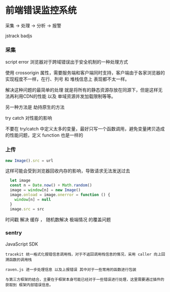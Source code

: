 # 前端错误监控系统

  采集 -> 处理 -> 分析 -> 报警

  jstrack
  badjs


### 采集

  script error 浏览器对于跨域错误出于安全机制的一种处理方式

  使用 crossorigin 属性，需要服务端和客户端同时支持，客户端由于各家浏览器的实现程度不一样，在行、列号 和  堆栈信息上 表现都不太一样。

  解决这种问题的最简单的处理 就是将所有的静态资源存放在同源下，但是这样无法再利用CDN的性能 以及 单域资源并发加载限制等等。

  另一种方法是 劫持原生的方法


  try catch 对性能的影响

  不要在 try/catch 中定义太多的变量，最好只写一个函数调用，避免变量拷贝造成的性能问题，定义 function 也是一样的


### 上传

  ```JavaScript
  new Image().src = url
```

  这样可能会受到浏览器回收内存的影响，导致请求无法发送过去

```JavaScript
  let image
  const n = Date.now() + Math.random()
  image = window[n] = new Image()
  image.onload = image.onerror = function () {
    window[n] = null
  }
  image.src = src
```

  时间戳 解决 缓存 ， 随机数解决 极端情况 的覆盖问题

### sentry

  JavaScript SDK 

    tracekit 统一格式化报错信息调用栈，对于不返回调用栈信息的情况，采用 caller 向上回溯函数的调用栈

    raven.js 进一步处理信息 以及上报错误 其中对于一些常用的函数进行包装

    与第三方框架的结合，主要在于框架本身可能已经对于一些错误进行处理，这里需要通过插件的获取到 框架内部错误信息。
